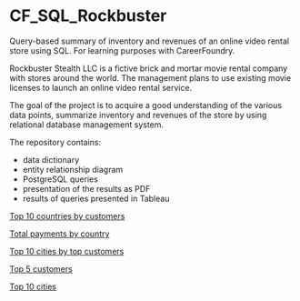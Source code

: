 # CF_SQL_Rockbuster
Query-based summary of inventory and revenues of an online video rental store using SQL. For learning purposes with CareerFoundry.

Rockbuster Stealth LLC is a fictive brick and mortar movie rental company with stores around the world. The management plans to use existing movie licenses to launch an online video rental service.

The goal of the project is to acquire a good understanding of the various data points, summarize inventory and revenues of the store by using relational database management system.

The repository contains:
- data dictionary
- entity relationship diagram
- PostgreSQL queries
- presentation of the results as PDF
- results of queries presented in Tableau

[Top 10 countries by customers](https://public.tableau.com/app/profile/anna.walerys/viz/Top10countries-Task3_10forCF/Top10countriesbycustomers)

[Total payments by country](https://public.tableau.com/app/profile/anna.walerys/viz/Rockbuster_Task3_10_totalpaymentbycountry/Totalpayments)

[Top 10 cities by top customers](https://public.tableau.com/app/profile/anna.walerys/viz/Rockbuster_Task3_10_Top10citiesbycustomer/Top10Cities)

[Top 5 customers](https://public.tableau.com/app/profile/anna.walerys/viz/RockbusterTop5Customers_Task3_10/Top5Customers)

[Top 10 cities](https://public.tableau.com/app/profile/anna.walerys/viz/Top10Citiies-Task3_10froCF/Sheet1)

